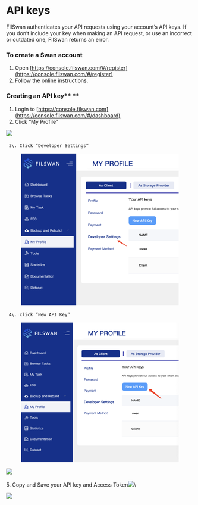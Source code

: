# API keys

FIlSwan authenticates your API requests using your account’s API keys. If you don’t include your key when making an API request, or use an incorrect or outdated one, FIlSwan returns an error.

### **To create a Swan account**

1. Open [https://console.filswan.com/#/register](https://console.filswan.com/#/register)
2. Follow the online instructions.

### Creating an API key\*\* \*\*

1. Login to [https://console.filswan.com](https://console.filswan.com/#/dashboard)
2. Click “My Profile”

![](https://miro.medium.com/max/1423/1\*NtMGIWHEqIVxigF1ilcGvA.png)

```
 3\. Click “Developer Settings”
```

<figure><img src="../.gitbook/assets/image (3) (2).png" alt=""><figcaption></figcaption></figure>

```
 4\. click “New API Key”
```

<figure><img src="../.gitbook/assets/image (1) (2).png" alt=""><figcaption></figcaption></figure>

![](https://miro.medium.com/max/952/1\*YKI27roaXznrwN0mIotGQg.png)

5\. Copy and Save your API key and Access Token![](https://miro.medium.com/max/60/1\*CKyaJmkKZ9U6Krvk1nFA\_Q.png?q=20)\\

![](https://miro.medium.com/max/949/1\*CKyaJmkKZ9U6Krvk1nFA\_Q.png)
